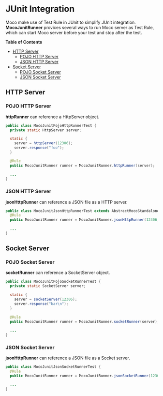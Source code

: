 # JUnit Integration

Moco make use of Test Rule in JUnit to simplify JUnit integration. **MocoJunitRunner** provices several ways to run Moco server as Test Rule, which can start Moco server before your test and stop after the test.

**Table of Contents**

* [HTTP Server](#http-server)
  * [POJO HTTP Server](#pojo-http-server)
  * [JSON HTTP Server](#json-http-server)
* [Socket Server](#socket-server)
  * [POJO Socket Server](#pojo-socket-server)
  * [JSON Socket Server](#json-socket-server)

## HTTP Server

### POJO HTTP Server

**httpRunner** can reference a HttpServer object.

```java
public class MocoJunitPojoHttpRunnerTest {
  private static HttpServer server;

  static {
    server = httpServer(12306);
    server.response("foo");
  }

  @Rule
  public MocoJunitRunner runner = MocoJunitRunner.httpRunner(server);
  
  ...
}
```

### JSON HTTP Server

**jsonHttpRunner** can reference a JSON file as a HTTP server.

```java
public class MocoJunitJsonHttpRunnerTest extends AbstractMocoStandaloneTest {
  @Rule
  public MocoJunitRunner runner = MocoJunitRunner.jsonHttpRunner(12306, "foo.json");
  
  ...
}
```

## Socket Server

### POJO Socket Server

**socketRunner** can reference a SocketServer object.

```java
public class MocoJunitPojoSocketRunnerTest {
  private static SocketServer server;

  static {
    server = socketServer(12306);
    server.response("bar\n");
  }

  @Rule
  public MocoJunitRunner runner = MocoJunitRunner.socketRunner(server);
  
  ...
}
```

### JSON Socket Server

**jsonHttpRunner** can reference a JSON file as a Socket server.

```java
public class MocoJunitJsonSocketRunnerTest {
  @Rule
  public MocoJunitRunner runner = MocoJunitRunner.jsonSocketRunner(12306, "foo.json");

  ...
}
```
